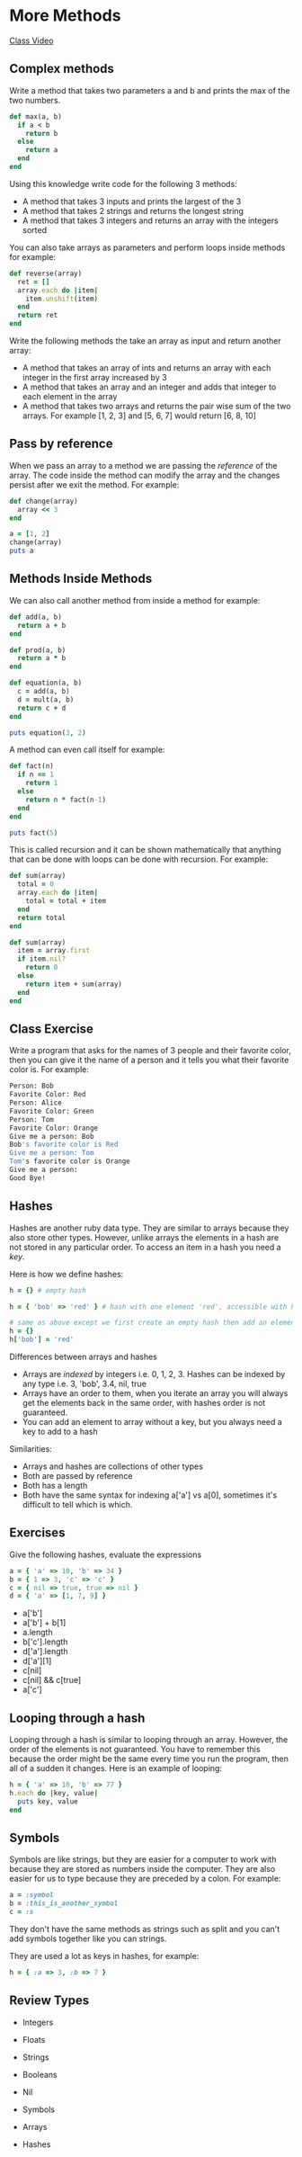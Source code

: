 # More Methods

[Class Video](http://youtu.be/XTFPhXT7rw4)

## Complex methods

Write a method that takes two parameters a and b and prints the max of the two numbers.

```ruby
def max(a, b)
  if a < b
    return b
  else
    return a
  end
end
```

Using this knowledge write code for the following 3 methods:

- A method that takes 3 inputs and prints the largest of the 3
- A method that takes 2 strings and returns the longest string
- A method that takes 3 integers and returns an array with the integers sorted

You can also take arrays as parameters and perform loops inside methods for example:

```ruby
def reverse(array)
  ret = []
  array.each do |item|
    item.unshift(item)
  end
  return ret
end
```

Write the following methods the take an array as input and return another array:

- A method that takes an array of ints and returns an array with each integer in the first array increased by 3
- A method that takes an array and an integer and adds that integer to each element in the array
- A method that takes two arrays and returns the pair wise sum of the two arrays. For example [1, 2, 3] and [5, 6, 7] would return [6, 8, 10]

## Pass by reference

When we pass an array to a method we are passing the *reference* of the array. The code inside the method can modify the array and the changes persist after we exit the method. For example:

```ruby
def change(array)
  array << 3
end

a = [1, 2]
change(array)
puts a
```

## Methods Inside Methods

We can also call another method from inside a method for example:

```ruby
def add(a, b)
  return a + b
end

def prod(a, b)
  return a * b
end

def equation(a, b)
  c = add(a, b)
  d = mult(a, b)
  return c + d
end

puts equation(3, 2)
```

A method can even call itself for example:

```ruby
def fact(n)
  if n == 1
    return 1
  else
    return n * fact(n-1)
  end
end

puts fact(5)
```

This is called recursion and it can be shown mathematically that anything that can be done with loops can be done with recursion. For example:

```ruby
def sum(array)
  total = 0
  array.each do |item|
    total = total + item
  end
  return total
end

def sum(array)
  item = array.first
  if item.nil?
    return 0
  else
    return item + sum(array)
  end
end
```
## Class Exercise

Write a program that asks for the names of 3 people and their favorite color, then you can give it the name of a person and it tells you what their favorite color is. For example:

```bash
Person: Bob
Favorite Color: Red
Person: Alice
Favorite Color: Green
Person: Tom
Favorite Color: Orange
Give me a person: Bob
Bob's favorite color is Red
Give me a person: Tom
Tom's favorite color is Orange
Give me a person:
Good Bye!
```
## Hashes

Hashes are another ruby data type. They are similar to arrays because they also store other types. However, unlike arrays the elements in a hash are not stored in any particular order. To access an item in a hash you need a *key*.

Here is how we define hashes:

```ruby
h = {} # empty hash

h = { 'bob' => 'red' } # hash with one element 'red', accessible with key 'bob'

# same as above except we first create an empty hash then add an element to it
h = {}
h['bob'] = 'red'
```

Differences between arrays and hashes

- Arrays are *indexed* by integers i.e. 0, 1, 2, 3. Hashes can be indexed by any type i.e. 3, 'bob', 3.4, nil, true
- Arrays have an order to them, when you iterate an array you will always get the elements back in the same order, with hashes order is not guaranteed.
- You can add an element to array without a key, but you always need a key to add to a hash


Similarities:

- Arrays and hashes are collections of other types
- Both are passed by reference
- Both has a length
- Both have the same syntax for indexing a['a'] vs a[0], sometimes it's difficult to tell which is which.

## Exercises

Give the following hashes, evaluate the expressions

```ruby
a = { 'a' => 10, 'b' => 34 }
b = { 1 => 3, 'c' => 'c' }
c = { nil => true, true => nil }
d = { 'a' => [1, 7, 9] }
```

- a['b']
- a['b'] + b[1]
- a.length
- b['c'].length
- d['a'].length
- d['a'][1]
- c[nil]
- c[nil] && c[true]
- a['c']

## Looping through a hash

Looping through a hash is similar to looping through an array. However, the order of the elements is not guaranteed. You have to remember this because the order might be the same every time you run the program, then all of a sudden it changes. Here is an example of looping:

```ruby
h = { 'a' => 10, 'b' => 77 }
h.each do |key, value|
  puts key, value
end
```

## Symbols

Symbols are like strings, but they are easier for a computer to work with because they are stored as numbers inside the computer. They are also easier for us to type because they are preceded by a colon. For example:

```ruby
a = :symbol
b = :this_is_another_symbol
c = :s
```

They don't have the same methods as strings such as split and you can't add symbols together like you can strings.


They are used a lot as keys in hashes, for example:

```ruby
h = { :a => 3, :b => 7 }
```

## Review Types

- Integers
- Floats
- Strings
- Booleans
- Nil
- Symbols

- Arrays
- Hashes
